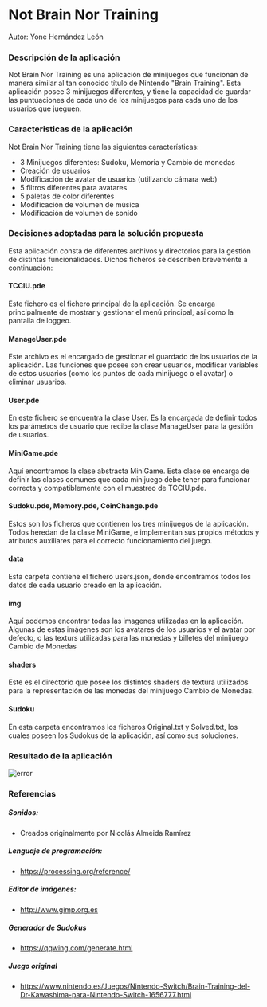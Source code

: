 # Not Brain Nor Training
Autor: Yone Hernández León

### Descripción de la aplicación
Not Brain Nor Training es una aplicación de minijuegos que funcionan de manera similar al tan conocido título de Nintendo "Brain Training". Esta aplicación posee 3 minijuegos diferentes, y tiene la capacidad de guardar las puntuaciones de cada uno de los minijuegos para cada uno de los usuarios que jueguen.

### Caracteristicas de la aplicación
Not Brain Nor Training tiene las siguientes características:
- 3 Minijuegos diferentes: Sudoku, Memoria y Cambio de monedas
- Creación de usuarios
- Modificación de avatar de usuarios (utilizando cámara web)
- 5 filtros diferentes para avatares
- 5 paletas de color diferentes
- Modificación de volumen de música
- Modificación de volumen de sonido

### Decisiones adoptadas para la solución propuesta
Esta aplicación consta de diferentes archivos y directorios para la gestión de distintas funcionalidades. Dichos ficheros se describen brevemente a continuación:

#### TCCIU.pde
Este fichero es el fichero principal de la aplicación. Se encarga principalmente de mostrar y gestionar el menú principal, así como la pantalla de loggeo.

#### ManageUser.pde
Este archivo es el encargado de gestionar el guardado de los usuarios de la aplicación. Las funciones que posee son crear usuarios, modificar variables de estos usuarios (como los puntos de cada minijuego o el avatar) o eliminar usuarios.

#### User.pde
En este fichero se encuentra la clase User. Es la encargada de definir todos los parámetros de usuario que recibe la clase ManageUser para la gestión de usuarios.

#### MiniGame.pde
Aquí encontramos la clase abstracta MiniGame. Esta clase se encarga de definir las clases comunes que cada minijuego debe tener para funcionar correcta y compatiblemente con el muestreo de TCCIU.pde.

#### Sudoku.pde, Memory.pde, CoinChange.pde
Estos son los ficheros que contienen los tres minijuegos de la aplicación. Todos heredan de la clase MiniGame, e implementan sus propios métodos y atributos auxiliares para el correcto funcionamiento del juego.

#### data
Esta carpeta contiene el fichero users.json, donde encontramos todos los datos de cada usuario creado en la aplicación.

#### img
Aquí podemos encontrar todas las imagenes utilizadas en la aplicación. Algunas de estas imágenes son los avatares de los usuarios y el avatar por defecto, o las texturs utilizadas para las monedas y billetes del minijuego Cambio de Monedas

#### shaders
Este es el directorio que posee los distintos shaders de textura utilizados para la representación de las monedas del minijuego Cambio de Monedas.

#### Sudoku
En esta carpeta encontramos los ficheros Original.txt y Solved.txt, los cuales poseen los Sudokus de la aplicación, así como sus soluciones. 

### Resultado de la aplicación
![error](https://github.com/YoneHernandezLeon/TCCIU/blob/main/Media/gif.gif?raw=true)

### Referencias
##### Sonidos:
- Creados originalmente por Nicolás Almeida Ramírez
##### Lenguaje de programación:
- https://processing.org/reference/
##### Editor de imágenes:
- http://www.gimp.org.es
##### Generador de Sudokus
- https://qqwing.com/generate.html
##### Juego original
- https://www.nintendo.es/Juegos/Nintendo-Switch/Brain-Training-del-Dr-Kawashima-para-Nintendo-Switch-1656777.html
